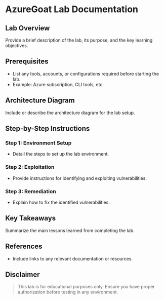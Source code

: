 # AzureGoat Lab Documentation

## Lab Overview

Provide a brief description of the lab, its purpose, and the key learning objectives.

## Prerequisites

- List any tools, accounts, or configurations required before starting the lab.
- Example: Azure subscription, CLI tools, etc.

## Architecture Diagram

Include or describe the architecture diagram for the lab setup.

## Step-by-Step Instructions

### Step 1: Environment Setup

- Detail the steps to set up the lab environment.

### Step 2: Exploitation

- Provide instructions for identifying and exploiting vulnerabilities.

### Step 3: Remediation

- Explain how to fix the identified vulnerabilities.

## Key Takeaways

Summarize the main lessons learned from completing the lab.

## References

- Include links to any relevant documentation or resources.

## Disclaimer

> This lab is for educational purposes only. Ensure you have proper authorization before testing in any environment.

